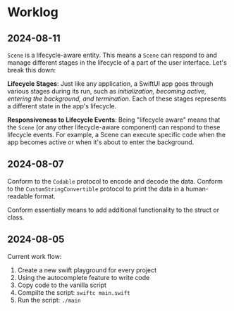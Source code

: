 # Worklog

## 2024-08-11
`Scene` is a lifecycle-aware entity. This means a `Scene` can respond to and manage different stages in the lifecycle of a part of the user interface. Let's break this down:

**Lifecycle Stages**: Just like any application, a SwiftUI app goes through various stages during its run, such as *initialization, becoming active, entering the background, and termination.* Each of these stages represents a different state in the app's lifecycle.

**Responsiveness to Lifecycle Events**: Being "lifecycle aware" means that the `Scene` (or any other lifecycle-aware component) can respond to these lifecycle events. For example, a Scene can execute specific code when the app becomes active or when it's about to enter the background.

## 2024-08-07
Conform to the `Codable` protocol to encode and decode the data. Conform to the `CustomStringConvertible` protocol to print the data in a human-readable format.

Conform essentially means to add additional functionality to the struct or class.

## 2024-08-05
Current work flow:
1. Create a new swift playground for every project
2. Using the autocomplete feature to write code
3. Copy code to the vanilla script
4. Compilte the script: `swiftc main.swift`
5. Run the script: `./main`